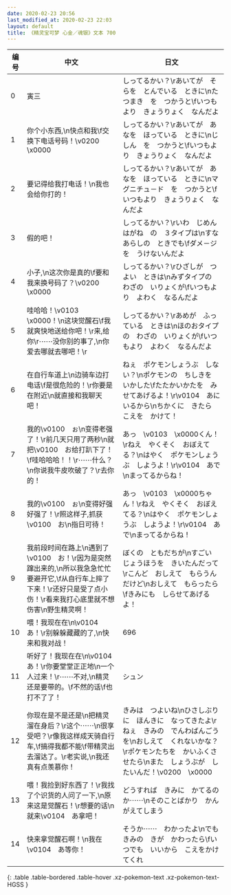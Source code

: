 ```yaml
---
date: 2020-02-23 20:56
last_modified_at: 2020-02-23 22:03
layout: default
title: 《精灵宝可梦 心金／魂银》文本 700
---
```

| 编号 | 中文 | 日文 |
| ---- | ---- | ---- |
| 0 | 寅三 | しってるかい？\rあいてが　そらを　とんでいる　ときに\nたつまき　を　つかうと\fいつもより　きょうりょく　なんだよ |
| 1 | 你个小东西,\n快点和我\f交换下电话号码！\v0200　\x0000 | しってるかい？\rあいてが　あなを　ほっている　ときに\nじしん　を　つかうと\fいつもより　きょうりょく　なんだよ |
| 2 | 要记得给我打电话！\n我也会给你打的！ | しってるかい？\rあいてが　あなを　ほっている　ときに\nマグニチュ－ド　を　つかうと\fいつもより　きょうりょく　なんだよ |
| 3 | 假的吧！ | しってるかい？\rいわ　じめん　はがね　の　３タイプは\nすなあらしの　ときでも\fダメ－ジを　うけないんだよ |
| 4 | 小子,\n这次你是真的\f要和我来换号码了？\v0200　\x0000 | しってるかい？\rひざしが　つよい　ときは\nみずタイプの　わざの　いりょくが\fいつもより　よわく　なるんだよ |
| 5 | 哇哈哈！\v0103　\x0000！\n这块觉醒石\f我就爽快地送给你吧！\r来,给你\r⋯⋯没你别的事了,\n你爱去哪就去哪吧！\r | しってるかい？\rあめが　ふっている　ときは\nほのおタイプの　わざの　いりょくが\fいつもより　よわく　なるんだよ |
| 6 | 在自行车道上\n边骑车边打电话\f是很危险的！\r你要是在附近\n就直接和我聊天吧！ | ねぇ　ポケモンしょうぶ　しない？\nポケモンの　ちしきを　いかした\fたたかいかたを　みせてあげるよ！\r\v0104　あに　いるから\nちかくに　きたら　こえを　かけて！ |
| 7 | 我的\v0100　ぉ\n变得老强了！\r前几天只用了两秒\n就把\v0100　お给打趴下了！\f哇哈哈哈！！\r⋯⋯什么？\n你说我牛皮吹破了？\r去你的！ | あっ　\v0103　\x0000くん！\rねえ　やくそく　おぼえてる？\nはやく　ポケモンしょうぶ　しようよ！\r\v0104　あで\nまってるからね！ |
| 8 | 我的\v0100　ぉ\n变得好强好强了！\r照这样子,抓获\v0100　お\n指日可待！ | あっ　\v0103　\x0000ちゃん！\rねえ　やくそく　おぼえてる？\nはやく　ポケモンしょうぶ　しようよ！\r\v0104　あで\nまってるからね！ |
| 9 | 我前段时间在路上\n遇到了\v0100　お！\r因为是突然蹿出来的,\n所以我急急忙忙要避开它,\f从自行车上摔了下来！\r还好只是受了点小伤！\r看来我打心底里就不想伤害\n野生精灵啊！ | ぼくの　ともだちが\nすごい　じょうほうを　きいたんだって\rこんど　おしえて　もらうんだけど\nおしえて　もらったら\fきみにも　しらせてあげるよ！ |
| 10 | 喂！我现在在\n\v0104　あ！\r别躲躲藏藏的了,\n快来和我对战！ | 696 |
| 11 | 听好了！我现在在\n\v0104　あ！\r你要堂堂正正地\n一个人过来！\r⋯⋯不对,\n精灵还是要带的。\f不然的话\f也打不了了！ | シュン |
| 12 | 你现在是不是还是\n把精灵溜在身后？\r这个⋯⋯\n很享受吧？\r像我这样成天骑自行车,\f搞得我都不能\f带精灵出去溜达了。\r老实说,\n我还真有点羡慕你！ | きみは　つよいね\nひさしぶりに　ほんきに　なってきたよ\rねぇ　きみの　でんわばんごうを\nおしえて　くれないかな？\rポケモンたちを　かいふくさせたら\nまた　しょうぶが　したいんだ！\v0200　\x0000 |
| 13 | 喂！我捡到好东西了！\r我找了个识货的人问了一下,\n原来这是觉醒石！\r想要的话\n就来\v0104　あ拿吧！ | どうすれば　きみに　かてるのか⋯⋯\nそのことばかり　かんがえてしまう |
| 14 | 快来拿觉醒石啊！\n我在\v0104　あ等你！ | そうか⋯⋯　わかったよ\nでも　きみの　きが　かわったら\fいつでも　いいから　こえをかけてくれ |
{: .table .table-bordered .table-hover .xz-pokemon-text .xz-pokemon-text-HGSS }